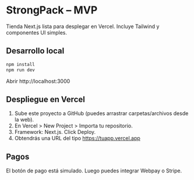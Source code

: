 # StrongPack – MVP
Tienda Next.js lista para desplegar en Vercel. Incluye Tailwind y componentes UI simples.

## Desarrollo local
```bash
npm install
npm run dev
```
Abrir http://localhost:3000

## Despliegue en Vercel
1. Sube este proyecto a GitHub (puedes arrastrar carpetas/archivos desde la web).
2. En Vercel > New Project > Importa tu repositorio.
3. Framework: Next.js. Click Deploy.
4. Obtendrás una URL del tipo https://tuapp.vercel.app

## Pagos
El botón de pago está simulado. Luego puedes integrar Webpay o Stripe.
